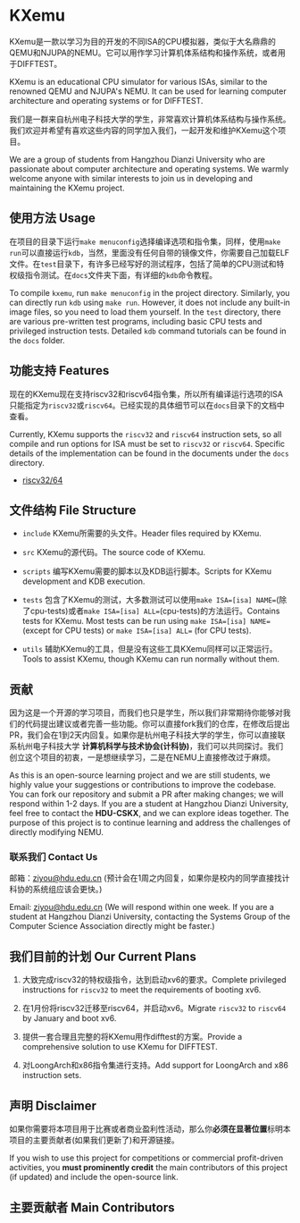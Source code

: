 # KXemu

KXemu是一款以学习为目的开发的不同ISA的CPU模拟器，类似于大名鼎鼎的QEMU和NJUPA的NEMU。它可以用作学习计算机体系结构和操作系统，或者用于DIFFTEST。

KXemu is an educational CPU simulator for various ISAs, similar to the renowned QEMU and NJUPA's NEMU. It can be used for learning computer architecture and operating systems or for DIFFTEST.

我们是一群来自杭州电子科技大学的学生，非常喜欢计算机体系结构与操作系统。我们欢迎并希望有喜欢这些内容的同学加入我们，一起开发和维护KXemu这个项目。

We are a group of students from Hangzhou Dianzi University who are passionate about computer architecture and operating systems. We warmly welcome anyone with similar interests to join us in developing and maintaining the KXemu project.

## 使用方法 Usage

在项目的目录下运行`make menuconfig`选择编译选项和指令集，同样，使用`make run`可以直接运行`kdb`，当然，里面没有任何自带的镜像文件，你需要自己加载ELF文件。在`test`目录下，有许多已经写好的测试程序，包括了简单的CPU测试和特权级指令测试。在`docs`文件夹下面，有详细的`kdb`命令教程。

To compile `kxemu`, run `make menuconfig` in the project directory. Similarly, you can directly run `kdb` using `make run`. However, it does not include any built-in image files, so you need to load them yourself. In the `test` directory, there are various pre-written test programs, including basic CPU tests and privileged instruction tests. Detailed `kdb` command tutorials can be found in the `docs` folder.

## 功能支持 Features

现在的KXemu现在支持riscv32和riscv64指令集，所以所有编译运行选项的ISA只能指定为`riscv32`或`riscv64`。已经实现的具体细节可以在`docs`目录下的文档中查看。

Currently, KXemu supports the `riscv32` and `riscv64` instruction sets, so all compile and run options for ISA must be set to `riscv32` or `riscv64`. Specific details of the implementation can be found in the documents under the `docs` directory.

- [riscv32/64](./docs/riscv.md)

## 文件结构 File Structure

- `include` KXemu所需要的头文件。Header files required by KXemu.

- `src` KXemu的源代码。The source code of KXemu.

- `scripts` 编写KXemu需要的脚本以及KDB运行脚本。Scripts for KXemu development and KDB execution.

- `tests` 包含了KXemu的测试，大多数测试可以使用`make ISA=[isa] NAME=`(除了cpu-tests)或者`make ISA=[isa] ALL=`(cpu-tests)的方法运行。Contains tests for KXemu. Most tests can be run using `make ISA=[isa] NAME=` (except for CPU tests) or `make ISA=[isa] ALL=` (for CPU tests).

- `utils` 辅助KXemu的工具，但是没有这些工具KXemu同样可以正常运行。Tools to assist KXemu, though KXemu can run normally without them.

## 贡献

因为这是一个开源的学习项目，而我们也只是学生，所以我们非常期待你能够对我们的代码提出建议或者完善一些功能。你可以直接fork我们的仓库，在修改后提出PR，我们会在1到2天内回复。如果你是杭州电子科技大学的学生，你可以直接联系杭州电子科技大学 **计算机科学与技术协会(计科协)**，我们可以共同探讨。我们创立这个项目的初衷，一是想继续学习，二是在NEMU上直接修改过于麻烦。

As this is an open-source learning project and we are still students, we highly value your suggestions or contributions to improve the codebase. You can fork our repository and submit a PR after making changes; we will respond within 1-2 days. If you are a student at Hangzhou Dianzi University, feel free to contact the **HDU-CSKX**, and we can explore ideas together. The purpose of this project is to continue learning and address the challenges of directly modifying NEMU.

### 联系我们 Contact Us

邮箱：ziyou@hdu.edu.cn (预计会在1周之内回复，如果你是校内的同学直接找计科协的系统组应该会更快。)

Email: ziyou@hdu.edu.cn (We will respond within one week. If you are a student at Hangzhou Dianzi University, contacting the Systems Group of the Computer Science Association directly might be faster.)

## 我们目前的计划 Our Current Plans

1. 大致完成riscv32的特权级指令，达到启动xv6的要求。Complete privileged instructions for `riscv32` to meet the requirements of booting xv6.  

2. 在1月份将riscv32迁移至riscv64，并启动xv6。Migrate `riscv32` to `riscv64` by January and boot xv6. 

3. 提供一套合理且完整的将KXemu用作difftest的方案。Provide a comprehensive solution to use KXemu for DIFFTEST.

4. 对LoongArch和x86指令集进行支持。Add support for LoongArch and x86 instruction sets.

## 声明 Disclaimer

如果你需要将本项目用于比赛或者商业盈利性活动，那么你**必须在显著位置**标明本项目的主要贡献者(如果我们更新了)和开源链接。

If you wish to use this project for competitions or commercial profit-driven activities, you **must prominently credit** the main contributors of this project (if updated) and include the open-source link.

## 主要贡献者 Main Contributors
